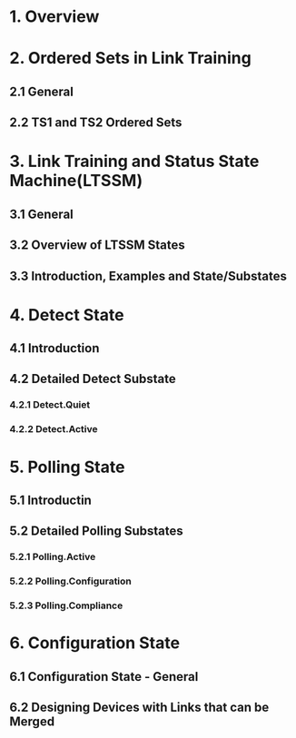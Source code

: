 # 1. Overview
# 2. Ordered Sets in Link Training
## 2.1 General
## 2.2 TS1 and TS2 Ordered Sets
# 3. Link Training and Status State Machine(LTSSM)
## 3.1 General
## 3.2 Overview of LTSSM States
## 3.3 Introduction, Examples and State/Substates
# 4. Detect State
## 4.1 Introduction
## 4.2 Detailed Detect Substate
### 4.2.1 Detect.Quiet
### 4.2.2 Detect.Active
# 5. Polling State
## 5.1 Introductin
## 5.2 Detailed Polling Substates
### 5.2.1 Polling.Active
### 5.2.2 Polling.Configuration
### 5.2.3 Polling.Compliance
# 6. Configuration State
## 6.1 Configuration State - General
## 6.2 Designing Devices with Links that can be Merged